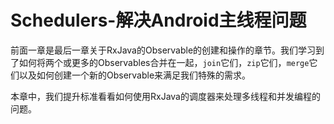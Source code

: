 # Schedulers-解决Android主线程问题

前面一章是最后一章关于RxJava的Observable的创建和操作的章节。我们学习到了如何将两个或更多的Observables合并在一起，`join`它们，`zip`它们，`merge`它们以及如何创建一个新的Observable来满足我们特殊的需求。

本章中，我们提升标准看看如何使用RxJava的调度器来处理多线程和并发编程的问题。